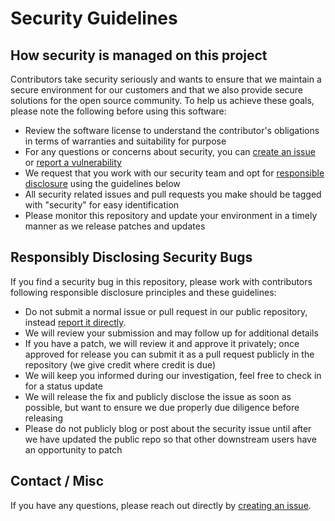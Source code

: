 # Security Guidelines

## How security is managed on this project

Contributors take security seriously and wants to ensure that we maintain a
secure environment for our customers and that we also provide secure solutions
for the open source community. To help us achieve these goals, please note the
following before using this software:

- Review the software license to understand the contributor's obligations in
terms of warranties and suitability for purpose
- For any questions or concerns about security, you can
[create an issue][new-issue] or [report a vulnerability][new-sec-issue]
- We request that you work with our security team and opt for
[responsible disclosure][disclosure] using the guidelines below
- All security related issues and pull requests you make should be tagged with
"security" for easy identification
- Please monitor this repository and update your environment in a timely manner
as we release patches and updates

## Responsibly Disclosing Security Bugs

If you find a security bug in this repository, please work with contributors
following responsible disclosure principles and these guidelines:

- Do not submit a normal issue or pull request in our public repository, instead
[report it directly][new-sec-issue].
- We will review your submission and may follow up for additional details
- If you have a patch, we will review it and approve it privately; once approved
for release you can submit it as a pull request publicly in the repository (we
give credit where credit is due)
- We will keep you informed during our investigation, feel free to check in for
a status update
- We will release the fix and publicly disclose the issue as soon as possible,
but want to ensure we due properly due diligence before releasing
- Please do not publicly blog or post about the security issue until after we
have updated the public repo so that other downstream users have an opportunity
to patch

## Contact / Misc

If you have any questions, please reach out directly by
[creating an issue][new-issue].

[new-issue]: https://github.com/wwmoraes/imapfilter/issues/new/choose
[new-sec-issue]: https://github.com/wwmoraes/imapfilter/security/advisories/new
[disclosure]: https://corporate.walmart.com/article/responsible-disclosure-policy
